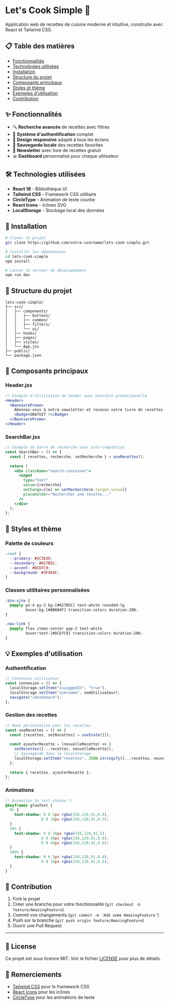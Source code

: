 # Let's Cook Simple 🍳

Application web de recettes de cuisine moderne et intuitive, construite avec React et Tailwind CSS.

## 📋 Table des matières

- [Fonctionnalités](#-fonctionnalités)
- [Technologies utilisées](#-technologies-utilisées)
- [Installation](#-installation)
- [Structure du projet](#-structure-du-projet)
- [Composants principaux](#-composants-principaux)
- [Styles et thème](#-styles-et-thème)
- [Exemples d'utilisation](#-exemples-dutilisation)
- [Contribution](#-contribution)

## ✨ Fonctionnalités

- 🔍 **Recherche avancée** de recettes avec filtres
- 👤 **Système d'authentification** complet
- 📱 **Design responsive** adapté à tous les écrans
- 💾 **Sauvegarde locale** des recettes favorites
- 📨 **Newsletter** avec livre de recettes gratuit
- 📊 **Dashboard** personnalisé pour chaque utilisateur

## 🛠 Technologies utilisées

- **React 18** - Bibliothèque UI
- **Tailwind CSS** - Framework CSS utilitaire
- **CircleType** - Animation de texte courbe
- **React Icons** - Icônes SVG
- **LocalStorage** - Stockage local des données

## 🚀 Installation

```bash
# Cloner le projet
git clone https://github.com/votre-username/lets-cook-simple.git

# Installer les dépendances
cd lets-cook-simple
npm install

# Lancer le serveur de développement
npm run dev
```

## 📁 Structure du projet

```
lets-cook-simple/
├── src/
│   ├── components/
│   │   ├── buttons/
│   │   ├── common/
│   │   ├── filters/
│   │   └── ui/
│   ├── hooks/
│   ├── pages/
│   ├── styles/
│   └── App.jsx
├── public/
└── package.json
```

## 🧩 Composants principaux

### Header.jsx
```jsx
// Exemple d'utilisation du header avec bannière promotionnelle
<Header>
  <BannierePromo>
    Abonnez-vous à notre newsletter et recevez notre livre de recettes
    <Badge>GRATUIT !</Badge>
  </BannierePromo>
</Header>
```

### SearchBar.jsx
```jsx
// Exemple de barre de recherche avec auto-complétion
const SearchBar = () => {
  const { recettes, recherche, setRecherche } = useRecettes();
  
  return (
    <div className="search-container">
      <input 
        type="text"
        value={recherche}
        onChange={(e) => setRecherche(e.target.value)}
        placeholder="Rechercher une recette..."
      />
    </div>
  );
};
```

## 🎨 Styles et thème

### Palette de couleurs
```css
:root {
  --primary: #2C3639;
  --secondary: #A27B5C;
  --accent: #DCD7C9;
  --background: #3F4E4F;
}
```

### Classes utilitaires personnalisées
```css
.btn-site {
  @apply px-4 py-2 bg-[#A27B5C] text-white rounded-lg
         hover:bg-[#8B6B4F] transition-colors duration-200;
}

.nav-link {
  @apply flex items-center gap-2 text-white
         hover:text-[#DCD7C9] transition-colors duration-200;
}
```

## 💡 Exemples d'utilisation

### Authentification
```javascript
// Connexion utilisateur
const connexion = () => {
  localStorage.setItem("isLoggedIn", "true");
  localStorage.setItem("username", nomUtilisateur);
  navigate("/dashboard");
};
```

### Gestion des recettes
```javascript
// Hook personnalisé pour les recettes
const useRecettes = () => {
  const [recettes, setRecettes] = useState([]);
  
  const ajouterRecette = (nouvelleRecette) => {
    setRecettes([...recettes, nouvelleRecette]);
    // Sauvegarde dans le localStorage
    localStorage.setItem("recettes", JSON.stringify([...recettes, nouvelleRecette]));
  };
  
  return { recettes, ajouterRecette };
};
```

### Animations
```css
/* Animation du text-shadow */
@keyframes glowText {
  0% {
    text-shadow: 0 0 5px rgba(156,120,91,0.8),
                0 0 10px rgba(156,120,91,0.5);
  }
  50% {
    text-shadow: 0 0 20px rgba(156,120,91,1),
                0 0 30px rgba(156,120,91,0.8),
                0 0 40px rgba(156,120,91,0.6);
  }
  100% {
    text-shadow: 0 0 5px rgba(156,120,91,0.8),
                0 0 10px rgba(156,120,91,0.5);
  }
}
```

## 🤝 Contribution

1. Fork le projet
2. Créer une branche pour votre fonctionnalité (`git checkout -b feature/AmazingFeature`)
3. Commit vos changements (`git commit -m 'Add some AmazingFeature'`)
4. Push sur la branche (`git push origin feature/AmazingFeature`)
5. Ouvrir une Pull Request

---

## 📝 License

Ce projet est sous licence MIT. Voir le fichier [LICENSE](LICENSE) pour plus de détails.

## 🙏 Remerciements

- [Tailwind CSS](https://tailwindcss.com) pour le framework CSS
- [React Icons](https://react-icons.github.io/react-icons) pour les icônes
- [CircleType](https://circletype.labwire.ca) pour les animations de texte

